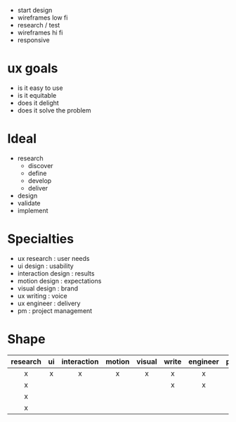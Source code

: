 - start design
- wireframes low fi
- research / test
- wireframes hi fi
- responsive

# ux goals

- is it easy to use
- is it equitable
- does it delight
- does it solve the problem

# Ideal

- research
	- discover
	- define
	- develop
	- deliver
- design
- validate
- implement

# Specialties

- ux research : user needs
- ui design : usability
- interaction design : results
- motion design : expectations
- visual design : brand
- ux writing : voice
- ux engineer : delivery
- pm : project management

# Shape

|research|ui|interaction|motion|visual|write|engineer|pm|
|:--:|:--:|:--:|:--:|:--:|:--:|:--:|:--:|
|x|x|x|x|x|x|x|x|
|x|||||x|x|x|
|x|||||||x|
|x||||||||

